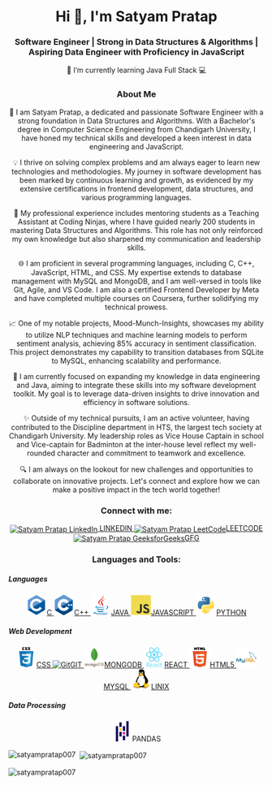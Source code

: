 <h1 align="center">Hi 👋, I'm Satyam Pratap</h1>
<h3 align="center">Software Engineer | Strong in Data Structures & Algorithms | Aspiring Data Engineer with Proficiency in JavaScript</h3>


<p align = "center">🌱 I’m currently learning Java Full Stack 💻 </p>
<h3 align="center">About Me</h3>
<p align="center">
  🚀 I am Satyam Pratap, a dedicated and passionate Software Engineer with a strong foundation in Data Structures and Algorithms. With a Bachelor's degree in Computer Science Engineering from Chandigarh University, I have honed my technical skills and developed a keen interest in data engineering and JavaScript.
</p>
<p align="center">
  💡 I thrive on solving complex problems and am always eager to learn new technologies and methodologies. My journey in software development has been marked by continuous learning and growth, as evidenced by my extensive certifications in frontend development, data structures, and various programming languages.
</p>
<p align="center">
  💼 My professional experience includes mentoring students as a Teaching Assistant at Coding Ninjas, where I have guided nearly 200 students in mastering Data Structures and Algorithms. This role has not only reinforced my own knowledge but also sharpened my communication and leadership skills.
</p>
<p align="center">
  🌐 I am proficient in several programming languages, including C, C++, JavaScript, HTML, and CSS. My expertise extends to database management with MySQL and MongoDB, and I am well-versed in tools like Git, Agile, and VS Code. I am also a certified Frontend Developer by Meta and have completed multiple courses on Coursera, further solidifying my technical prowess.
</p>
<p align="center">
  📈 One of my notable projects, Mood-Munch-Insights, showcases my ability to utilize NLP techniques and machine learning models to perform sentiment analysis, achieving 85% accuracy in sentiment classification. This project demonstrates my capability to transition databases from SQLite to MySQL, enhancing scalability and performance.
</p>
<p align="center">
  🔧 I am currently focused on expanding my knowledge in data engineering and Java, aiming to integrate these skills into my software development toolkit. My goal is to leverage data-driven insights to drive innovation and efficiency in software solutions.
</p>
<p align="center">
  ✨ Outside of my technical pursuits, I am an active volunteer, having contributed to the Discipline department in HTS, the largest tech society at Chandigarh University. My leadership roles as Vice House Captain in school and Vice-captain for Badminton at the inter-house level reflect my well-rounded character and commitment to teamwork and excellence.
</p>
<p align="center">
  🔍 I am always on the lookout for new challenges and opportunities to collaborate on innovative projects. Let's connect and explore how we can make a positive impact in the tech world together!
</p>

<h3 align="center">Connect with me:</h3>
<p align="center">
  <a href="https://www.linkedin.com/in/satyampratap/" target="_blank">
    <img align="center" src="https://raw.githubusercontent.com/rahuldkjain/github-profile-readme-generator/master/src/images/icons/Social/linked-in-alt.svg" alt="Satyam Pratap LinkedIn" height="30" width="40" /> LINKEDIN
  </a>
  <a href="https://leetcode.com/satyampratap007/" target="_blank">
    <img align="center" src="https://raw.githubusercontent.com/rahuldkjain/github-profile-readme-generator/master/src/images/icons/Social/leet-code.svg" alt="Satyam Pratap LeetCode" height="30" width="40" />LEETCODE
  </a>
  <a href="https://auth.geeksforgeeks.org/user/satyampratap007" target="_blank">
    <img align="center" src="https://raw.githubusercontent.com/rahuldkjain/github-profile-readme-generator/master/src/images/icons/Social/geeks-for-geeks.svg" alt="Satyam Pratap GeeksforGeeks" height="30" width="40" />GFG
  </a>
</p>

<h3 align="center">Languages and Tools:</h3>
<p align="center"> 
  <h5 align = "left">Languages</h5>
  <p align = "center">
    <a href="https://www.cprogramming.com/" target="_blank" rel="noreferrer">
    <img src="https://raw.githubusercontent.com/devicons/devicon/master/icons/c/c-original.svg" alt="C" width="40" height="40"/>C
  </a> 
  <a href="https://www.w3schools.com/cpp/" target="_blank" rel="noreferrer">
    <img src="https://raw.githubusercontent.com/devicons/devicon/master/icons/cplusplus/cplusplus-original.svg" alt="C++" width="40" height="40"/>C++
  </a> 
  <a href="https://www.java.com" target="_blank" rel="noreferrer">
    <img src="https://raw.githubusercontent.com/devicons/devicon/master/icons/java/java-original.svg" alt="Java" width="40" height="40"/>JAVA
  </a> 
  <a href="https://developer.mozilla.org/en-US/docs/Web/JavaScript" target="_blank" rel="noreferrer">
    <img src="https://raw.githubusercontent.com/devicons/devicon/master/icons/javascript/javascript-original.svg" alt="JavaScript" width="40" height="40"/>JAVASCRIPT
  </a> 
  <a href="https://www.python.org" target="_blank" rel="noreferrer">
    <img src="https://raw.githubusercontent.com/devicons/devicon/master/icons/python/python-original.svg" alt="Python" width="40" height="40"/>PYTHON
  </a> 
  </p>
    <h5 align = "left">Web Development</h5>
<p align = "center">
  <a href="https://www.w3schools.com/css/" target="_blank" rel="noreferrer">
    <img src="https://raw.githubusercontent.com/devicons/devicon/master/icons/css3/css3-original-wordmark.svg" alt="CSS3" width="40" height="40"/>CSS
  </a> 
  <a href="https://git-scm.com/" target="_blank" rel="noreferrer">
    <img src="https://www.vectorlogo.zone/logos/git-scm/git-scm-icon.svg" alt="Git" width="40" height="40"/>GIT
  </a> 
    <a href="https://www.mongodb.com/" target="_blank" rel="noreferrer">
    <img src="https://raw.githubusercontent.com/devicons/devicon/master/icons/mongodb/mongodb-original-wordmark.svg" alt="MongoDB" width="40" height="40"/>MONGODB
  </a> 
    <a href="https://reactjs.org/" target="_blank" rel="noreferrer">
    <img src="https://raw.githubusercontent.com/devicons/devicon/master/icons/react/react-original-wordmark.svg" alt="React" width="40" height="40"/>REACT
  </a> 
  <a href="https://www.w3.org/html/" target="_blank" rel="noreferrer">
    <img src="https://raw.githubusercontent.com/devicons/devicon/master/icons/html5/html5-original-wordmark.svg" alt="HTML5" width="40" height="40"/>HTML5
  </a> 
  <a href="https://www.mysql.com/" target="_blank" rel="noreferrer">
    <img src="https://raw.githubusercontent.com/devicons/devicon/master/icons/mysql/mysql-original-wordmark.svg" alt="MySQL" width="40" height="40"/>MYSQL
  </a> 
    <a href="https://www.linux.org/" target="_blank" rel="noreferrer">
    <img src="https://raw.githubusercontent.com/devicons/devicon/master/icons/linux/linux-original.svg" alt="Linux" width="40" height="40"/>LINIX
  </a> 
</p>
  <h5 align = "left">Data Processing</h5>
  <p  align = "center"
  <a href="https://pandas.pydata.org/" target="_blank" rel="noreferrer">
    <img src="https://raw.githubusercontent.com/devicons/devicon/2ae2a900d2f041da66e950e4d48052658d850630/icons/pandas/pandas-original.svg" alt="Pandas" width="40" height="40"/>PANDAS
  </a> 
  </p>

</p>

<p>
  <img align="left" src="https://github-readme-stats.vercel.app/api/top-langs?username=satyampratap007&show_icons=true&locale=en&layout=compact" alt="satyampratap007" />
</p>

<p>&nbsp;
  <img align="center" src="https://github-readme-stats.vercel.app/api?username=satyampratap007&show_icons=true&locale=en" alt="satyampratap007" />
</p>

<p>
  <img align="center" src="https://github-readme-streak-stats.herokuapp.com/?user=satyampratap007&" alt="satyampratap007" />
</p>
